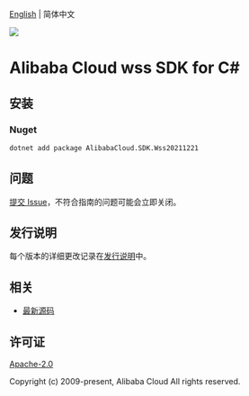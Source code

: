 [English](README.md) | 简体中文

![](https://aliyunsdk-pages.alicdn.com/icons/AlibabaCloud.svg)

# Alibaba Cloud wss SDK for C#

## 安装

### Nuget

```bash
dotnet add package AlibabaCloud.SDK.Wss20211221
```

## 问题

[提交 Issue](https://github.com/aliyun/alibabacloud-csharp-sdk/issues/new)，不符合指南的问题可能会立即关闭。

## 发行说明

每个版本的详细更改记录在[发行说明](./ChangeLog.md)中。

## 相关

* [最新源码](https://github.com/aliyun/alibabacloud-csharp-sdk/)

## 许可证

[Apache-2.0](http://www.apache.org/licenses/LICENSE-2.0)

Copyright (c) 2009-present, Alibaba Cloud All rights reserved.
